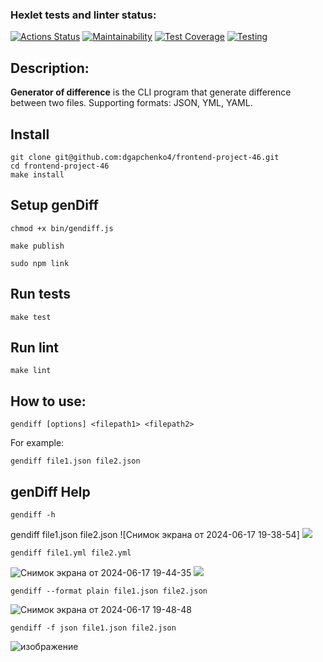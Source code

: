 ### Hexlet tests and linter status:
[![Actions Status](https://github.com/dgapchenko4/frontend-project-46/workflows/hexlet-check/badge.svg)](https://github.com/dgapchenko4/frontend-project-46/actions) [![Maintainability](https://api.codeclimate.com/v1/badges/c4d2c4250f0bfa36a786/maintainability)](https://codeclimate.com/github/dgapchenko4/frontend-project-46/maintainability) [![Test Coverage](https://api.codeclimate.com/v1/badges/c4d2c4250f0bfa36a786/test_coverage)](https://codeclimate.com/github/dgapchenko4/frontend-project-46/test_coverage) [![Testing](https://github.com/dgapchenko4/frontend-project-46/actions/workflows/node-check.yml/badge.svg)](https://github.com/dgapchenko4/frontend-project-46/actions/workflows/node-check.yml)

## Description:
**Generator of difference** is the CLI program that generate difference between two files. Supporting formats: JSON, YML, YAML.
## Install
```
git clone git@github.com:dgapchenko4/frontend-project-46.git
cd frontend-project-46
make install
```
## Setup genDiff

```
chmod +x bin/gendiff.js

make publish

sudo npm link
```

## Run tests

```make test```


## Run lint

```make lint```

## How to use:
```
gendiff [options] <filepath1> <filepath2>
```
For example:
```
gendiff file1.json file2.json
```

## genDiff Help

```
gendiff -h
```

gendiff file1.json file2.json
![Снимок экрана от 2024-06-17 19-38-54]
<a href="[https://asciinema.org/a/VG16xIhX9PgDoc91L5GXddZfE]" target="_blank"><img src="https://asciinema.org/a/VG16xIhX9PgDoc91L5GXddZfE.svg" /></a>

```
gendiff file1.yml file2.yml
```
![Снимок экрана от 2024-06-17 19-44-35](https://asciinema.org/a/HzxHuJLKwmLz399e9c2jjLx0v)
<a href="[https://asciinema.org/a/HzxHuJLKwmLz399e9c2jjLx0v]" target="_blank"><img src="https://asciinema.org/a/HzxHuJLKwmLz399e9c2jjLx0v.svg" /></a>

```
gendiff --format plain file1.json file2.json
```
![Снимок экрана от 2024-06-17 19-48-48](https://asciinema.org/a/NUpYFmB9KxkR26eqKo15JGtLh)

```
gendiff -f json file1.json file2.json
```
![изображение](https://asciinema.org/a/M0EFJny6u1K6IgbSMotlyulZ4)



